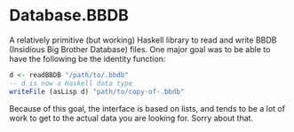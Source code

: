 Database.BBDB
=============

A relatively primitive (but working) Haskell library to read and write
BBDB (Insidious Big Brother Database) files.  One major goal was to be
able to have the following be the identity function:

```Haskell
d <- readBBDB "/path/to/.bbdb"
-- d is now a Haskell data type
writeFile (asLisp d) "path/to/copy-of-.bbdb"
```

Because of this goal, the interface is based on lists, and tends to be
a lot of work to get to the actual data you are looking for.  Sorry
about that.